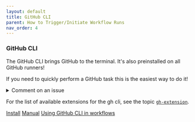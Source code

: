 ```yaml
---
layout: default
title: GitHub CLI
parent: How to Trigger/Initiate Workflow Runs
nav_order: 4
---
```


### GitHub CLI

The GitHub CLI brings GitHub to the terminal. It's also preinstalled on all GitHub runners!

If you need to quickly perform a GitHub task this is the easiest way to do it!

<details>
  <summary>Comment on an issue</summary>

```yml
on:
  issues:
    types:
      - opened
jobs:
  comment:
    runs-on: ubuntu-latest
    steps:
      - run: gh issue comment $ISSUE --body "Thank you for opening this issue!"
        env:
          GH_TOKEN: ${{ secrets.GITHUB_TOKEN }}
          ISSUE: ${{ github.event.issue.html_url }}
```
</details>

For the list of available extensions for the gh cli, see the topic [`gh-extension`](https://github.com/topics/gh-extension).

[Install](https://cli.github.com/)
[Manual](https://cli.github.com/manual/)
[Using GitHub CLI in workflows](https://docs.github.com/en/actions/writing-workflows/choosing-what-your-workflow-does/using-github-cli-in-workflows)

